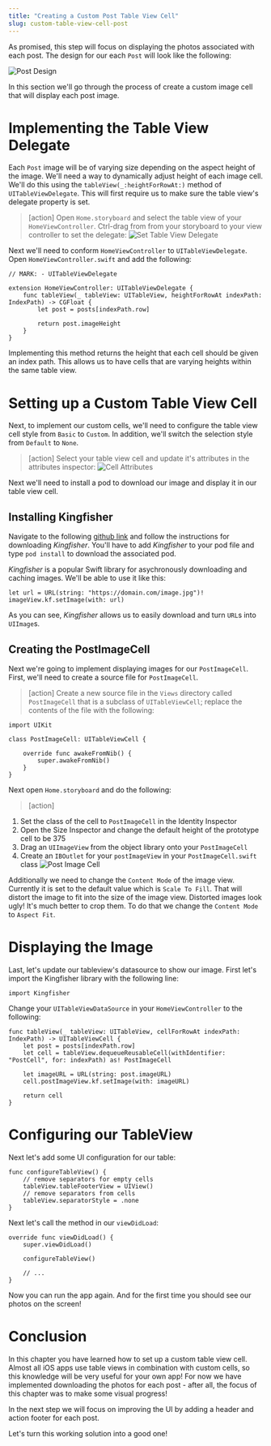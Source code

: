 ```yaml
---
title: "Creating a Custom Post Table View Cell"
slug: custom-table-view-cell-post
---
```


As promised, this step will focus on displaying the photos associated with each post. The design for our each `Post` will look like the following:

![Post Design](assets/post_design.png)

In this section we'll go through the process of create a custom image cell that will display each post image.

# Implementing the Table View Delegate

Each `Post` image will be of varying size depending on the aspect height of the image. We'll need a way to dynamically adjust height of each image cell. We'll do this using the `tableView(_:heightForRowAt:)` method of `UITableViewDelegate`. This will first require us to make sure the table view's delegate property is set.

> [action]
Open `Home.storyboard` and select the table view of your `HomeViewController`. Ctrl-drag from from your storyboard to your view controller to set the delegate:
![Set Table View Delegate](assets/set_delegate.png)

Next we'll need to conform `HomeViewController` to `UITableViewDelegate`. Open `HomeViewController.swift` and add the following:

```
// MARK: - UITableViewDelegate

extension HomeViewController: UITableViewDelegate {
    func tableView(_ tableView: UITableView, heightForRowAt indexPath: IndexPath) -> CGFloat {
        let post = posts[indexPath.row]

        return post.imageHeight
    }
}
```

Implementing this method returns the height that each cell should be given an index path. This allows us to have cells that are varying heights within the same table view.

# Setting up a Custom Table View Cell

Next, to implement our custom cells, we'll need to configure the table view cell style from `Basic` to `Custom`. In addition, we'll switch the selection style from `Default` to `None`.

> [action]
Select your table view cell and update it's attributes in the attributes inspector:
![Cell Attributes](assets/cell_attributes.png)

Next we'll need to install a pod to download our image and display it in our table view cell.

## Installing Kingfisher

Navigate to the following [github link](https://github.com/onevcat/Kingfisher) and follow the instructions for downloading *Kingfisher*. You'll have to add *Kingfisher* to your pod file and type `pod install` to download the associated pod.

*Kingfisher* is a popular Swift library for asychronously downloading and caching images. We'll be able to use it like this:

```
let url = URL(string: "https://domain.com/image.jpg")!
imageView.kf.setImage(with: url)
```
    
As you can see, *Kingfisher* allows us to easily download and turn `URL`s into `UIImage`s.

## Creating the PostImageCell

Next we're going to implement displaying images for our `PostImageCell`. First, we'll need to create a source file for `PostImageCell`.

> [action]
Create a new source file in the `Views` directory called `PostImageCell` that is a subclass of `UITableViewCell`; replace the contents of the file with the following:
>
    import UIKit
>
    class PostImageCell: UITableViewCell {
>
        override func awakeFromNib() {
            super.awakeFromNib()
        }
    }

Next open `Home.storyboard` and do the following:

> [action]
1. Set the class of the cell to `PostImageCell` in the Identity Inspector
2. Open the Size Inspector and change the default height of the prototype cell to be 375
3. Drag an `UIImageView` from the object library onto your `PostImageCell`
4. Create an `IBOutlet` for your `postImageView` in your `PostImageCell.swift` class
![Post Image Cell](assets/post_image_cell.png)

Additionally we need to change the `Content Mode` of the image view. Currently it is set to the default value which is `Scale To Fill`. That will distort the image to fit into the size of the image view. Distorted images look ugly! It's much better to crop them. To do that we change the `Content Mode` to `Aspect Fit`.

# Displaying the Image

Last, let's update our tableview's datasource to show our image. First let's import the Kingfisher library with the following line:

```
import Kingfisher
```

Change your `UITableViewDataSource` in your `HomeViewController` to the following:

```
func tableView(_ tableView: UITableView, cellForRowAt indexPath: IndexPath) -> UITableViewCell {
    let post = posts[indexPath.row]
    let cell = tableView.dequeueReusableCell(withIdentifier: "PostCell", for: indexPath) as! PostImageCell

    let imageURL = URL(string: post.imageURL)
    cell.postImageView.kf.setImage(with: imageURL)

    return cell
}
```

# Configuring our TableView

Next let's add some UI configuration for our table:

```
func configureTableView() {
    // remove separators for empty cells
    tableView.tableFooterView = UIView()
    // remove separators from cells
    tableView.separatorStyle = .none
}
```
    
Next let's call the method in our `viewDidLoad`:

```
override func viewDidLoad() {
    super.viewDidLoad()

    configureTableView()

    // ...
}
```
    
Now you can run the app again. And for the first time you should see our photos on the screen!

# Conclusion

In this chapter you have learned how to set up a custom table view cell. Almost all iOS apps use table views in combination with custom cells, so this knowledge will be very useful for your own app! For now we have implemented downloading the photos for each post - after all, the focus of this chapter was to make some visual progress!

In the next step we will focus on improving the UI by adding a header and action footer for each post.

Let's turn this working solution into a good one!
